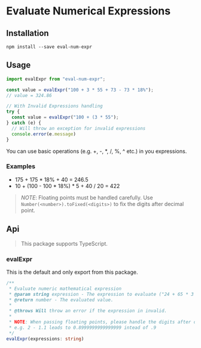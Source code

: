 # Evaluate Numerical Expressions

## Installation

```
npm install --save eval-num-expr
```

## Usage

```js
import evalExpr from "eval-num-expr";

const value = evalExpr("100 + 3 * 55 + 73 - 73 * 18%");
// value = 324.86

// With Invalid Expressions handling
try {
  const value = evalExpr("100 + (3 * 55");
} catch (e) {
  // Will throw an exception for invalid expressions
  console.error(e.message)
}
```

You can use basic operations (e.g. +, -, \*, /, %, ^ etc.) in you expressions.

### Examples

- 175 + 175 \* 18% + 40 = 246.5
- 10 + (100 - 100 \* 18%) \* 5 + 40 / 20 = 422

> _NOTE_: Floating points must be handled carefully. Use `Number(<number>).toFixed(<digits>)` to fix the digits after
> decimal point.

## Api

> This package supports TypeScript.

### evalExpr

This is the default and only export from this package.

```typescript
/**
 * Evaluate numeric mathematical expression
 * @param string expression - The expression to evaluate ("24 + 65 * 3 - 48")
 * @return number - The evaluated value.
 *
 * @throws Will throw an error if the expression in invalid.
 * 
 * NOTE: When passing floating points, please handle the digits after decimal point
 * e.g. 2 - 1.1 leads to 0.8999999999999999 intead of .9
 */
evalExpr(expressions: string)
```
